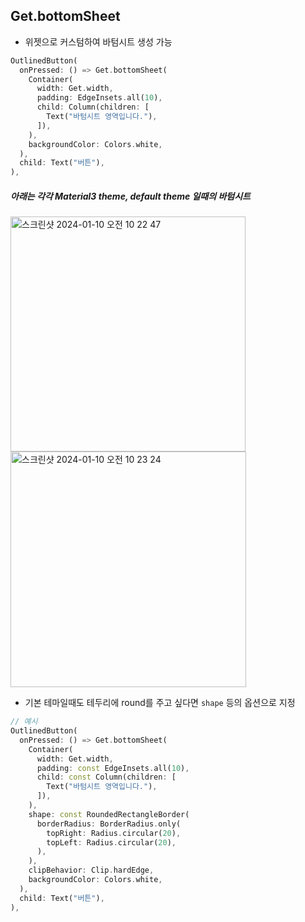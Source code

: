 ## Get.bottomSheet

- 위젯으로 커스텀하여 바텀시트 생성 가능

```dart
OutlinedButton(
  onPressed: () => Get.bottomSheet(
    Container(
      width: Get.width,
      padding: EdgeInsets.all(10),
      child: Column(children: [
        Text("바텀시트 영역입니다."),
      ]),
    ),
    backgroundColor: Colors.white,
  ),
  child: Text("버튼"),
),
```

##### 아래는 각각 Material3 theme, default theme 일때의 바텀시트

<img width="376" alt="스크린샷 2024-01-10 오전 10 22 47" src="https://github.com/Kimdonghyeon7645/Study-Flutter_State_Management/assets/48408417/527d26fc-e891-49d8-88a4-e223cfd30d62">
<img width="377" alt="스크린샷 2024-01-10 오전 10 23 24" src="https://github.com/Kimdonghyeon7645/Study-Flutter_State_Management/assets/48408417/d8ef8dcc-eb21-45da-b039-48a90e44d391">

- 기본 테마일때도 테두리에 round를 주고 싶다면 `shape` 등의 옵션으로 지정

```dart
// 예시
OutlinedButton(
  onPressed: () => Get.bottomSheet(
    Container(
      width: Get.width,
      padding: const EdgeInsets.all(10),
      child: const Column(children: [
        Text("바텀시트 영역입니다."),
      ]),
    ),
    shape: const RoundedRectangleBorder(
      borderRadius: BorderRadius.only(
        topRight: Radius.circular(20),
        topLeft: Radius.circular(20),
      ),
    ),
    clipBehavior: Clip.hardEdge,
    backgroundColor: Colors.white,
  ),
  child: Text("버튼"),
),
```
